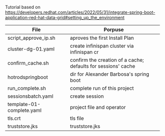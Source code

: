 Tutorial based on https://developers.redhat.com/articles/2022/05/31/integrate-spring-boot-application-red-hat-data-grid#setting_up_the_environment

File | Porpuse 
--------- | ---------
script_approve_ip.sh | aproves the first Install Plan
cluster-dg-01.yaml | create infinispan cluster via infinispan cr
confirm_cache.sh | confirm the creation of a cache; defaults for sessions' cache
hotrodspringboot | dir for Alexander Barbosa's spring boot 
run_complete.sh | complete run of this project
sessionsbatch.yaml | create session
template-01-complete.yaml | project file and operator
tls.crt | tls file
truststore.jks | truststore.jks
